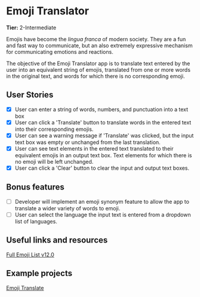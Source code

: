 # Emoji Translator

**Tier:** 2-Intermediate

Emojis have become the _lingua franca_ of modern society. They are a fun and
fast way to communicate, but an also extremely expressive mechanism for
communicating emotions and reactions.

The objective of the Emoji Translator app is to translate text entered by the
user into an equivalent string of emojis, translated from one or more words in
the original text, and words for which there is no corresponding emoji. 

## User Stories

-   [x] User can enter a string of words, numbers, and punctuation into a text
box
-   [x] User can click a 'Translate' button to translate words in the entered
text into their corresponding emojis.
-   [x] User can see a warning message if 'Translate' was clicked, but the 
input text box was empty or unchanged from the last translation.
-   [x] User can see text elements in the entered text translated to their
equivalent emojis in an output text box. Text elements for which there is no
emoji will be left unchanged.
-   [x] User can click a 'Clear' button to clear the input and output text boxes.

## Bonus features

-   [ ] Developer will implement an emoji synonym feature to allow the app to
translate a wider variety of words to emoji.
-   [ ] User can select the language the input text is entered from a dropdown
list of languages.

## Useful links and resources

[Full Emoji List v12.0](https://unicode.org/emoji/charts/full-emoji-list.html)

## Example projects

[Emoji Translate](https://emojitranslate.com/)